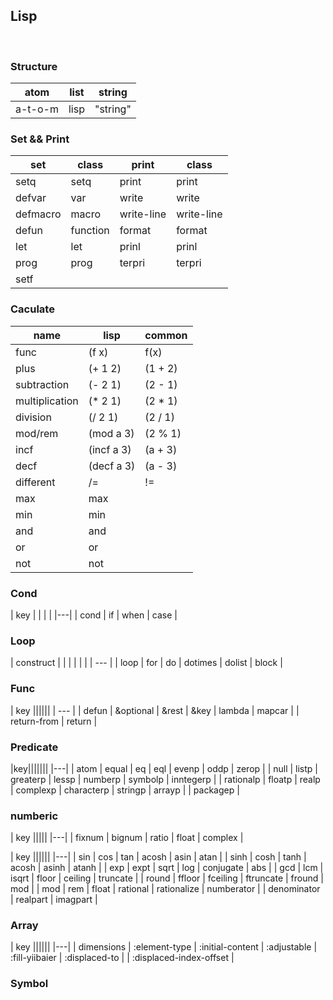 ## Lisp  
<br/>

### Structure
| atom | list | string |
| --- | --- | --- |
| a-t-o-m | lisp | "string" |

### Set && Print
| set | class | print | class |
| --- | --- | --- | --- |
| setq | setq  | print | print |
| defvar | var | write | write |
| defmacro | macro | write-line | write-line |
| defun | function | format | format |
| let | let | prinl | prinl |
| prog | prog | terpri | terpri |
| setf |

### Caculate
| name | lisp | common |
| --- | --- | --- |
| func | (f x) | f(x) |
| plus | (+ 1 2) | (1 + 2) |
| subtraction | (- 2 1) | (2 - 1) |
| multiplication | (* 2 1) | (2 * 1) |
| division | (/ 2 1) | (2 / 1) |
| mod/rem | (mod a 3) | (2 % 1) |
| incf | (incf a 3) | (a + 3) |
| decf | (decf a 3) | (a - 3) |
| different | /= | != |
| max | max | |
| min | min | |
| and | and | |
| or | or | |
| not | not | |

### Cond
| key | | | |
|---|
| cond | if | when | case |

### Loop

| construct | | | | | |
| --- |
| loop | for | do | dotimes | dolist | block |

### Func

| key ||||||
| --- |
| defun | &optional | &rest | &key | lambda | mapcar |
| return-from | return |

###  Predicate

|key|||||||
|---|
| atom | equal | eq | eql | evenp | oddp | zerop | 
| null | listp | greaterp | lessp | numberp | symbolp | inntegerp |
| rationalp | floatp | realp | complexp | characterp | stringp | arrayp |
| packagep |

### numberic
| key |||||
|---|
| fixnum | bignum | ratio | float | complex |

| key ||||||
|---|
| sin | cos | tan | acosh | asin | atan |
| sinh | cosh | tanh | acosh | asinh | atanh |
| exp | expt | sqrt | log | conjugate | abs | 
| gcd | lcm | isqrt | floor | ceiling | truncate |
| round | ffloor | fceiling | ftruncate | fround | mod |
| mod | rem | float | rational | rationalize | numberator | 
| denominator | realpart | imagpart |

### Array

| key ||||||
|---|
| dimensions | :element-type | :initial-content | :adjustable | :fill-yiibaier | :displaced-to |
| :displaced-index-offset |

### Symbol
